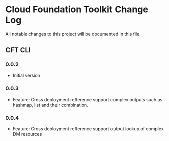 # Cloud Foundation Toolkit Change Log

All notable changes to this project will be documented in this file.

## CFT CLI

### 0.0.2 

- Initial version

### 0.0.3

- Feature: Cross deployment refference support complex outputs such as hashmap, list and their combination. 

### 0.0.4

- Feature: Cross deployment refference support output lookup of complex DM resources 
